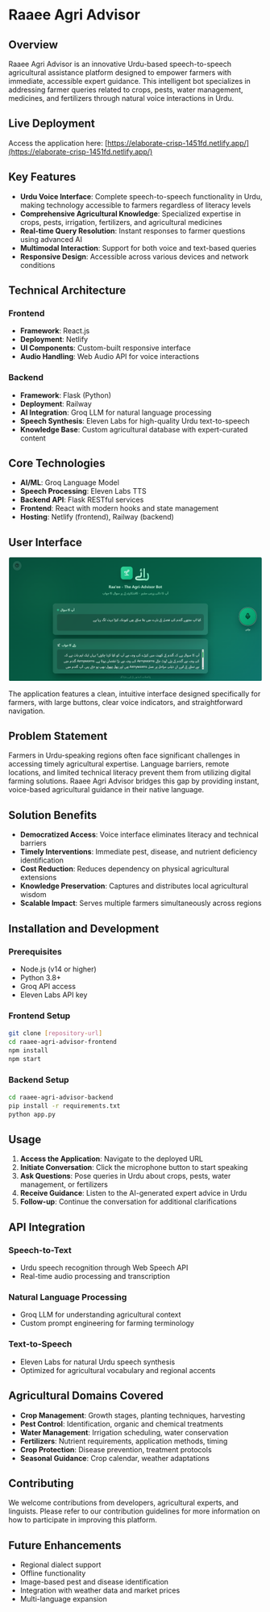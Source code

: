 # Raaee Agri Advisor

## Overview
Raaee Agri Advisor is an innovative Urdu-based speech-to-speech agricultural assistance platform designed to empower farmers with immediate, accessible expert guidance. This intelligent bot specializes in addressing farmer queries related to crops, pests, water management, medicines, and fertilizers through natural voice interactions in Urdu.

## Live Deployment
Access the application here: [https://elaborate-crisp-1451fd.netlify.app/](https://elaborate-crisp-1451fd.netlify.app/)

## Key Features
- **Urdu Voice Interface**: Complete speech-to-speech functionality in Urdu, making technology accessible to farmers regardless of literacy levels
- **Comprehensive Agricultural Knowledge**: Specialized expertise in crops, pests, irrigation, fertilizers, and agricultural medicines
- **Real-time Query Resolution**: Instant responses to farmer questions using advanced AI
- **Multimodal Interaction**: Support for both voice and text-based queries
- **Responsive Design**: Accessible across various devices and network conditions

## Technical Architecture

### Frontend
- **Framework**: React.js
- **Deployment**: Netlify
- **UI Components**: Custom-built responsive interface
- **Audio Handling**: Web Audio API for voice interactions

### Backend
- **Framework**: Flask (Python)
- **Deployment**: Railway
- **AI Integration**: Groq LLM for natural language processing
- **Speech Synthesis**: Eleven Labs for high-quality Urdu text-to-speech
- **Knowledge Base**: Custom agricultural database with expert-curated content

## Core Technologies
- **AI/ML**: Groq Language Model
- **Speech Processing**: Eleven Labs TTS
- **Backend API**: Flask RESTful services
- **Frontend**: React with modern hooks and state management
- **Hosting**: Netlify (frontend), Railway (backend)

## User Interface



![App Screenshot](https://raw.githubusercontent.com/Osama-Dev01/Raa-ee---The-Agri-Advisor-Bot/master/voice-bot/frontend/chatbot/raee.PNG)



The application features a clean, intuitive interface designed specifically for farmers, with large buttons, clear voice indicators, and straightforward navigation.

## Problem Statement
Farmers in Urdu-speaking regions often face significant challenges in accessing timely agricultural expertise. Language barriers, remote locations, and limited technical literacy prevent them from utilizing digital farming solutions. Raaee Agri Advisor bridges this gap by providing instant, voice-based agricultural guidance in their native language.

## Solution Benefits
- **Democratized Access**: Voice interface eliminates literacy and technical barriers
- **Timely Interventions**: Immediate pest, disease, and nutrient deficiency identification
- **Cost Reduction**: Reduces dependency on physical agricultural extensions
- **Knowledge Preservation**: Captures and distributes local agricultural wisdom
- **Scalable Impact**: Serves multiple farmers simultaneously across regions

## Installation and Development

### Prerequisites
- Node.js (v14 or higher)
- Python 3.8+
- Groq API access
- Eleven Labs API key

### Frontend Setup
```bash
git clone [repository-url]
cd raaee-agri-advisor-frontend
npm install
npm start
```


### Backend Setup
```bash
cd raaee-agri-advisor-backend
pip install -r requirements.txt
python app.py
```

## Usage

1. **Access the Application**: Navigate to the deployed URL
2. **Initiate Conversation**: Click the microphone button to start speaking
3. **Ask Questions**: Pose queries in Urdu about crops, pests, water management, or fertilizers
4. **Receive Guidance**: Listen to the AI-generated expert advice in Urdu
5. **Follow-up**: Continue the conversation for additional clarifications

## API Integration

### Speech-to-Text
* Urdu speech recognition through Web Speech API
* Real-time audio processing and transcription

### Natural Language Processing
* Groq LLM for understanding agricultural context
* Custom prompt engineering for farming terminology

### Text-to-Speech
* Eleven Labs for natural Urdu speech synthesis
* Optimized for agricultural vocabulary and regional accents

## Agricultural Domains Covered

* **Crop Management**: Growth stages, planting techniques, harvesting
* **Pest Control**: Identification, organic and chemical treatments
* **Water Management**: Irrigation scheduling, water conservation
* **Fertilizers**: Nutrient requirements, application methods, timing
* **Crop Protection**: Disease prevention, treatment protocols
* **Seasonal Guidance**: Crop calendar, weather adaptations

## Contributing

We welcome contributions from developers, agricultural experts, and linguists. Please refer to our contribution guidelines for more information on how to participate in improving this platform.

## Future Enhancements

* Regional dialect support
* Offline functionality
* Image-based pest and disease identification
* Integration with weather data and market prices
* Multi-language expansion
